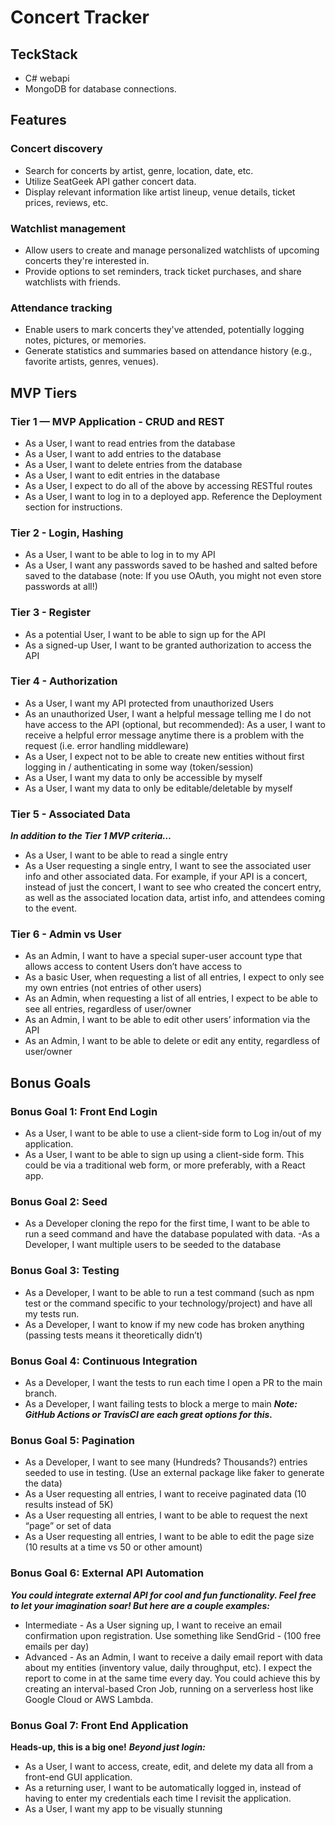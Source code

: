 # Concert Tracker

## TeckStack
- C# webapi
- MongoDB for database connections.

## Features
### Concert discovery
- Search for concerts by artist, genre, location, date, etc.
- Utilize SeatGeek API gather concert data.
- Display relevant information like artist lineup, venue details, ticket prices, reviews, etc.

### Watchlist management
- Allow users to create and manage personalized watchlists of upcoming concerts they're interested in.
- Provide options to set reminders, track ticket purchases, and share watchlists with friends.

### Attendance tracking
- Enable users to mark concerts they've attended, potentially logging notes, pictures, or memories.
- Generate statistics and summaries based on attendance history (e.g., favorite artists, genres, venues).

## MVP Tiers
### Tier 1 — MVP Application - CRUD and REST
- As a User, I want to read entries from the database
- As a User, I want to add entries to the database
- As a User, I want to delete entries from the database
- As a User, I want to edit entries in the database
- As a User, I expect to do all of the above by accessing RESTful routes
- As a User, I want to log in to a deployed app. Reference the Deployment section for instructions.

### Tier 2 - Login, Hashing
- As a User, I want to be able to log in to my API
- As a User, I want any passwords saved to be hashed and salted before saved to the database (note: If you use OAuth, you might not even store passwords at all!)

### Tier 3 - Register
- As a potential User, I want to be able to sign up for the API
- As a signed-up User, I want to be granted authorization to access the API

### Tier 4 - Authorization
- As a User, I want my API protected from unauthorized Users
- As an unauthorized User, I want a helpful message telling me I do not have access to the API
(optional, but recommended): As a user, I want to receive a helpful error message anytime there is a problem with the request (i.e. error handling middleware)
- As a User, I expect not to be able to create new entities without first logging in / authenticating in some way (token/session)
- As a User, I want my data to only be accessible by myself
- As a User, I want my data to only be editable/deletable by myself

### Tier 5 - Associated Data
***In addition to the Tier 1 MVP criteria…***
- As a User, I want to be able to read a single entry
- As a User requesting a single entry, I want to see the associated user info and other associated data. For example, if your API is a concert, instead of just the concert, I want to see who created the concert entry, as well as the associated location data, artist info, and attendees coming to the event.

### Tier 6 - Admin vs User
- As an Admin, I want to have a special super-user account type that allows access to content Users don’t have access to
- As a basic User, when requesting a list of all entries, I expect to only see my own entries (not entries of other users)
- As an Admin, when requesting a list of all entries, I expect to be able to see all entries, regardless of user/owner
- As an Admin, I want to be able to edit other users’ information via the API
- As an Admin, I want to be able to delete or edit any entity, regardless of user/owner

## Bonus Goals
### Bonus Goal 1: Front End Login
- As a User, I want to be able to use a client-side form to Log in/out of my application.
- As a User, I want to be able to sign up using a client-side form.
This could be via a traditional web form, or more preferably, with a React app.

### Bonus Goal 2: Seed
- As a Developer cloning the repo for the first time, I want to be able to run a seed command and have the database populated with data.
-As a Developer, I want multiple users to be seeded to the database

### Bonus Goal 3: Testing
- As a Developer, I want to be able to run a test command (such as npm test or the command specific to your technology/project) and have all my tests run.
- As a Developer, I want to know if my new code has broken anything (passing tests means it theoretically didn’t)

### Bonus Goal 4: Continuous Integration
- As a Developer, I want the tests to run each time I open a PR to the main branch.
- As a Developer, I want failing tests to block a merge to main
***Note: GitHub Actions or TravisCI are each great options for this.***

### Bonus Goal 5: Pagination
- As a Developer, I want to see many (Hundreds? Thousands?) entries seeded to use in testing. (Use an external package like faker to generate the data)
- As a User requesting all entries, I want to receive paginated data (10 results instead of 5K)
- As a User requesting all entries, I want to be able to request the next “page” or set of data
- As a User requesting all entries, I want to be able to edit the page size (10 results at a time vs 50 or other amount)

### Bonus Goal 6: External API Automation
***You could integrate external API for cool and fun functionality. Feel free to let your imagination soar! But here are a couple examples:***
- Intermediate - As a User signing up, I want to receive an email confirmation upon registration. Use something like SendGrid - (100 free emails per day)
- Advanced - As an Admin, I want to receive a daily email report with data about my entities (inventory value, daily throughput, etc). I expect the report to come in at the same time every day. You could achieve this by creating an interval-based Cron Job, running on a serverless host like Google Cloud or AWS Lambda.

### Bonus Goal 7: Front End Application
**Heads-up, this is a big one!**
***Beyond just login:***
- As a User, I want to access, create, edit, and delete my data all from a front-end GUI application.
- As a returning user, I want to be automatically logged in, instead of having to enter my credentials each time I revisit the application.
- As a User, I want my app to be visually stunning
